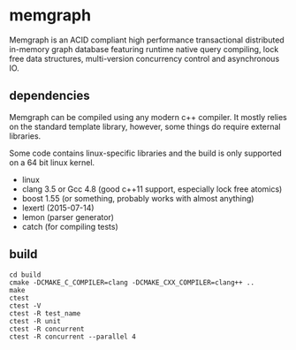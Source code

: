 # memgraph

Memgraph is an ACID compliant high performance transactional distributed
in-memory graph database featuring runtime native query compiling, lock free
data structures, multi-version concurrency control and asynchronous IO.

## dependencies

Memgraph can be compiled using any modern c++ compiler. It mostly relies on
the standard template library, however, some things do require external
libraries.

Some code contains linux-specific libraries and the build is only supported
on a 64 bit linux kernel.

* linux
* clang 3.5 or Gcc 4.8 (good c++11 support, especially lock free atomics)
* boost 1.55 (or something, probably works with almost anything)
* lexertl (2015-07-14)
* lemon (parser generator)
* catch (for compiling tests)

## build
```
cd build
cmake -DCMAKE_C_COMPILER=clang -DCMAKE_CXX_COMPILER=clang++ ..
make
ctest
ctest -V
ctest -R test_name
ctest -R unit
ctest -R concurrent
ctest -R concurrent --parallel 4
```

